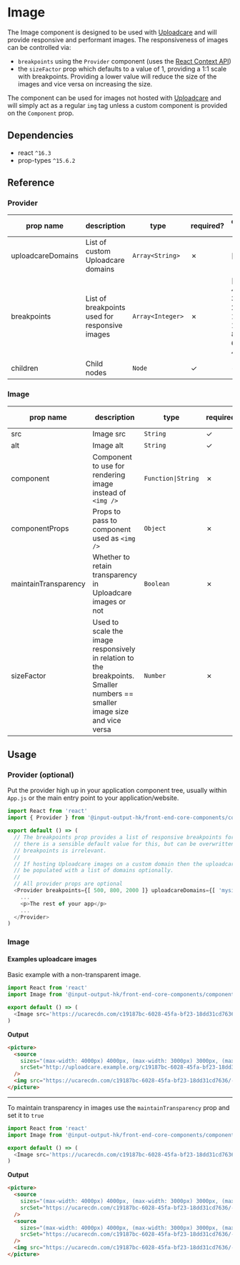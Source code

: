 # Image

The Image component is designed to be used with [Uploadcare](https://uploadcare.com/) and will provide responsive and performant images. The responsiveness of images can be controlled via:

* `breakpoints` using the `Provider` component (uses the [React Context API](https://reactjs.org/docs/context.html))
* the `sizeFactor` prop which defaults to a value of 1, providing a 1:1 scale with breakpoints. Providing a lower value will reduce the size of the images and vice versa on increasing the size.

The component can be used for images not hosted with [Uploadcare](https://uploadcare.com/) and will simply act as a regular `img` tag unless a custom component is provided on the `Component` prop.

## Dependencies

* react `^16.3`
* prop-types `^15.6.2`

## Reference

### Provider

| prop name | description | type | required? | default value |
| --------- | ----------- | ---- | --------- | ------------- |
| uploadcareDomains | List of custom Uploadcare domains | `Array<String>` | ✗ | [ ] |
| breakpoints | List of breakpoints used for responsive images | `Array<Integer>` | ✗ | [ 4000, 3000, 2000, 1500, 1000, 800, 600, 400 ] |
| children | Child nodes | `Node` | ✓ | - |


### Image

| prop name | description | type | required? | default value |
| --------- | ----------- | ---- | --------- | ------------- |
| src | Image src | `String` | ✓ | - |
| alt | Image alt | `String` | ✓ | - |
| component | Component to use for rendering image instead of `<img />` | `Function\|String` | ✗ | img |
| componentProps | Props to pass to component used as `<img />` | `Object` | ✗ | {} |
| maintainTransparency | Whether to retain transparency in Uploadcare images or not | `Boolean` | ✗ | false |
| sizeFactor | Used to scale the image responsively in relation to the breakpoints. Smaller numbers == smaller image size and vice versa | `Number` | ✗ | 1 |

## Usage

### Provider (optional)

Put the provider high up in your application component tree, usually within `App.js` or the main entry point to your application/website.

```javascript
import React from 'react'
import { Provider } from '@input-output-hk/front-end-core-components/components/Image'

export default () => (
  // The breakpoints prop provides a list of responsive breakpoints for Uploadcare images
  // there is a sensible default value for this, but can be overwritten. The order of the
  // breakpoints is irrelevant.
  //
  // If hosting Uploadcare images on a custom domain then the uploadcareDomains array can
  // be populated with a list of domains optionally.
  //
  // All provider props are optional
  <Provider breakpoints={[ 500, 800, 2000 ]} uploadcareDomains={[ 'mysite.com' ]}>
    ...
    <p>The rest of your app</p>
    ...
  </Provider>
)

```

### Image

#### Examples uploadcare images

Basic example with a non-transparent image.

```javascript
import React from 'react'
import Image from '@input-output-hk/front-end-core-components/components/Image'

export default () => (
  <Image src='https://ucarecdn.com/c19187bc-6028-45fa-bf23-18dd31cd7636/' alt='Shelley' />
)

```

**Output**

```html
<picture>
  <source
    sizes="(max-width: 4000px) 4000px, (max-width: 3000px) 3000px, (max-width: 2000px) 2000px, (max-width: 1500px) 1500px, (max-width: 1000px) 1000px, (max-width: 800px) 800px, (max-width: 600px) 600px, (max-width: 400px) 400px, 100vw"
    srcSet="http://uploadcare.example.org/c19187bc-6028-45fa-bf23-18dd31cd7636/-/format/jpeg/-/resize/4000/ 4000w, http://uploadcare.example.org/c19187bc-6028-45fa-bf23-18dd31cd7636/-/format/jpeg/-/resize/3000/ 3000w, http://uploadcare.example.org/c19187bc-6028-45fa-bf23-18dd31cd7636/-/format/jpeg/-/resize/2000/ 2000w, http://uploadcare.example.org/c19187bc-6028-45fa-bf23-18dd31cd7636/-/format/jpeg/-/resize/1500/ 1500w, http://uploadcare.example.org/c19187bc-6028-45fa-bf23-18dd31cd7636/-/format/jpeg/-/resize/1000/ 1000w, http://uploadcare.example.org/c19187bc-6028-45fa-bf23-18dd31cd7636/-/format/jpeg/-/resize/800/ 800w, http://uploadcare.example.org/c19187bc-6028-45fa-bf23-18dd31cd7636/-/format/jpeg/-/resize/600/ 600w, http://uploadcare.example.org/c19187bc-6028-45fa-bf23-18dd31cd7636/-/format/jpeg/-/resize/400/ 400w"
  />
  <img src="https://ucarecdn.com/c19187bc-6028-45fa-bf23-18dd31cd7636/-/format/jpeg/" alt="Shelley" />
</picture>
```

---

To maintain transparency in images use the `maintainTransparency` prop and set it to `true`

```javascript
import React from 'react'
import Image from '@input-output-hk/front-end-core-components/components/Image'

export default () => (
  <Image src='https://ucarecdn.com/c19187bc-6028-45fa-bf23-18dd31cd7636/' alt='Shelley' maintainTransparency={true} />
)

```

**Output**

```html
<picture>
  <source
    sizes="(max-width: 4000px) 4000px, (max-width: 3000px) 3000px, (max-width: 2000px) 2000px, (max-width: 1500px) 1500px, (max-width: 1000px) 1000px, (max-width: 800px) 800px, (max-width: 600px) 600px, (max-width: 400px) 400px, 100vw"
    srcSet="https://ucarecdn.com/c19187bc-6028-45fa-bf23-18dd31cd7636/-/format/webp/-/resize/4000/ 4000w, https://ucarecdn.com/c19187bc-6028-45fa-bf23-18dd31cd7636/-/format/webp/-/resize/3000/ 3000w, https://ucarecdn.com/c19187bc-6028-45fa-bf23-18dd31cd7636/-/format/webp/-/resize/2000/ 2000w, https://ucarecdn.com/c19187bc-6028-45fa-bf23-18dd31cd7636/-/format/webp/-/resize/1500/ 1500w, https://ucarecdn.com/c19187bc-6028-45fa-bf23-18dd31cd7636/-/format/webp/-/resize/1000/ 1000w, https://ucarecdn.com/c19187bc-6028-45fa-bf23-18dd31cd7636/-/format/webp/-/resize/800/ 800w, https://ucarecdn.com/c19187bc-6028-45fa-bf23-18dd31cd7636/-/format/webp/-/resize/600/ 600w, https://ucarecdn.com/c19187bc-6028-45fa-bf23-18dd31cd7636/-/format/webp/-/resize/400/ 400w"
  />
  <source
    sizes="(max-width: 4000px) 4000px, (max-width: 3000px) 3000px, (max-width: 2000px) 2000px, (max-width: 1500px) 1500px, (max-width: 1000px) 1000px, (max-width: 800px) 800px, (max-width: 600px) 600px, (max-width: 400px) 400px, 100vw"
    srcSet="https://ucarecdn.com/c19187bc-6028-45fa-bf23-18dd31cd7636/-/format/png/-/resize/4000/ 4000w, https://ucarecdn.com/c19187bc-6028-45fa-bf23-18dd31cd7636/-/format/png/-/resize/3000/ 3000w, https://ucarecdn.com/c19187bc-6028-45fa-bf23-18dd31cd7636/-/format/png/-/resize/2000/ 2000w, https://ucarecdn.com/c19187bc-6028-45fa-bf23-18dd31cd7636/-/format/png/-/resize/1500/ 1500w, https://ucarecdn.com/c19187bc-6028-45fa-bf23-18dd31cd7636/-/format/png/-/resize/1000/ 1000w, https://ucarecdn.com/c19187bc-6028-45fa-bf23-18dd31cd7636/-/format/png/-/resize/800/ 800w, https://ucarecdn.com/c19187bc-6028-45fa-bf23-18dd31cd7636/-/format/png/-/resize/600/ 600w, https://ucarecdn.com/c19187bc-6028-45fa-bf23-18dd31cd7636/-/format/png/-/resize/400/ 400w"
  />
  <img src="https://ucarecdn.com/c19187bc-6028-45fa-bf23-18dd31cd7636/-/format/png/" alt="Shelley" />
</picture>
```

